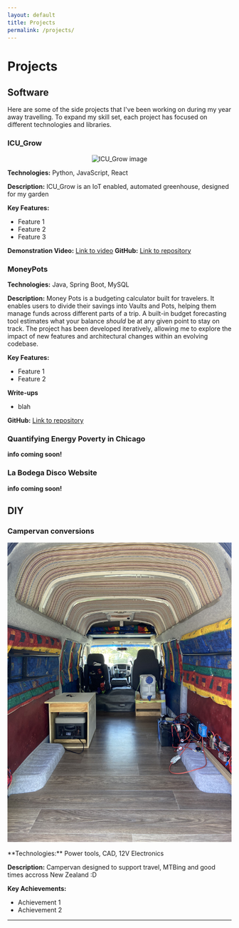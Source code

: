 ```yaml
---
layout: default
title: Projects
permalink: /projects/
---
```


# Projects
## Software

Here are some of the side projects that I've been working on during my year away travelling. To expand my skill set, each project has focused on different technologies and libraries. 

### ICU_Grow
<p align="center">
  <img src="/assets/img/icu_grow.jpg" alt="ICU_Grow image" width="850">
</p>

**Technologies:** Python, JavaScript, React 

**Description:** ICU_Grow is an IoT enabled, automated greenhouse, designed for my garden 

**Key Features:**
- Feature 1
- Feature 2  
- Feature 3

**Demonstration Video:** [Link to video](www.youtube.com)
**GitHub:** [Link to repository](https://www.github.com/fortune1991)

### MoneyPots
**Technologies:** Java, Spring Boot, MySQL  

**Description:** Money Pots is a budgeting calculator built for travelers. It enables users to divide their savings into Vaults and Pots, helping them manage funds across different parts of a trip. A built-in budget forecasting tool estimates what your balance _should_ be at any given point to stay on track. The project has been developed iteratively, allowing me to explore the impact of new features and architectural changes within an evolving codebase.

**Key Features:**
- Feature 1
- Feature 2

**Write-ups**
- blah 

**GitHub:** [Link to repository](#)

### Quantifying Energy Poverty in Chicago 

**info coming soon!**

### La Bodega Disco Website

**info coming soon!**

## DIY

### Campervan conversions
<p align="center">
  <img src="/assets/img/campervan.jpg" alt="ICU_Grow image" width="850">
</p>
**Technologies:** Power tools, CAD, 12V Electronics  

**Description:**  Campervan designed to support travel, MTBing and good times accross New Zealand :D

**Key Achievements:**
- Achievement 1
- Achievement 2

---
